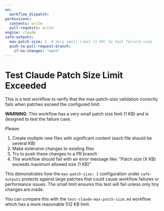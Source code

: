 ```yaml
---
on:
  workflow_dispatch:
permissions:
  contents: write
  pull-requests: write
engine: claude
safe-outputs:
  max-patch-size: 1  # Very small limit (1 KB) to test failure case
  push-to-pull-request-branch:
    if-no-changes: "warn"
---
```


# Test Claude Patch Size Limit Exceeded

This is a test workflow to verify that the max-patch-size validation correctly fails when patches exceed the configured limit.

**WARNING**: This workflow has a very small patch size limit (1 KB) and is designed to test the failure case.

Please:
1. Create multiple new files with significant content (each file should be several KB)
2. Make extensive changes to existing files 
3. Try to push these changes to a PR branch
4. The workflow should fail with an error message like: "Patch size (X KB) exceeds maximum allowed size (1 KB)"

This demonstrates how the `max-patch-size: 1` configuration under `safe-outputs` protects against large patches that could cause workflow failures or performance issues. The small limit ensures this test will fail unless only tiny changes are made.

You can compare this with the `test-claude-max-patch-size.md` workflow which has a more reasonable 512 KB limit.